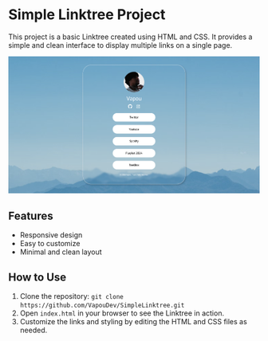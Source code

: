 # Simple Linktree Project

This project is a basic Linktree created using HTML and CSS. It provides a simple and clean interface to display multiple links on a single page.

![Linktree Screenshot](/ressources/imagegithub.png)

## Features

- Responsive design
- Easy to customize
- Minimal and clean layout

## How to Use

1. Clone the repository: `git clone https://github.com/VapouDev/SimpleLinktree.git`
2. Open `index.html` in your browser to see the Linktree in action.
3. Customize the links and styling by editing the HTML and CSS files as needed.
